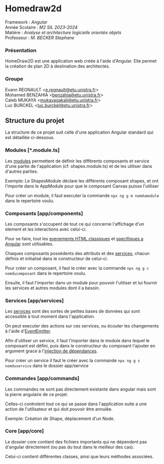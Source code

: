 # Homedraw2d
Framework : *Angular*  
Année Scolaire : *M2 SIL 2023-2024*  
Matière : *Analyse et architecture logicielle orientée objets*  
Professeur : *M. BECKER Stephane*  

### Présentation
HomeDraw2D est une application web créée à l'aide d'Angular. Elle permet la création de plan 2D à destination des architectes.


### Groupe
Evann REGNAULT <<e.regnault@etu.unistra.fr>>  \
Mohamed BENZAHIA <<benzahia@etu.unistra.fr>> \
Caleb MUKAYA <<mukayagakali@etu.unistra.fr>> \
Luc BURCKEL <<luc.burckel@etu.unistra.fr>>

## Structure du projet

La structure de ce projet suit celle d'une application Angular standard qui est détaillée ci-dessous.

### Modules [*.module.ts]

Les [modules](https://angular.io/guide/architecture-modules) permettent de définir les différents composants et service d'une partie de l'application (cf: shapes.module.ts) et de les utiliser dans d'autres parties.

Exemple: Le ShapesModule déclare les différents composant shapes, et ont l'importe dans le AppModule pour que le composant Canvas puisse l'utiliser

Pour créer un module, il faut executer la commande `npx ng g m nomdumodule` dans le repertoire voulu.


### Composants [app/components]
Les composants s'occupent de tout ce qui concerne l'affichage d'un element et les interactions avec celui-ci.

Pour se faire, tout les [evenements HTML classiques](https://developer.mozilla.org/fr/docs/Web/Events) et [specifiques a Angular](https://angular.io/guide/event-binding) sont utilisables.

Chaques composants possédents des attributs et des [services](https://angular.io/guide/architecture-services), chacun définis et initialisé dans le constructeur de celui-ci.

Pour créer un composant, il faut le créer avec la commande  `npx ng g c nomducomposant` dans le repertoire voulu.

Ensuite, il faut l'importer dans un module pour pouvoir l'utiliser et lui fournir les services et autres modules dont il a besoin.


### Services [app/services]
Les [services](https://angular.io/guide/architecture-services) sont des sortes de petites bases de données qui sont accessible à tout moment dans l'application.

On peut executer des actions sur ces services, ou écouter les changements à l'aide d'[EventEmitter](https://angular.io/api/core/EventEmitter).

Afin d'utiliser un service, il faut l'importer dans le module dans lequel le composant est défini, puis dans le constructeur du composant l'ajouter en argument grace a l'[injection de dépendances](https://angular.io/guide/dependency-injection).

Pour créer un service il faut le créer avec la commande `npx ng g s nomduservice` dans le dossier app/service

### Commandes [app/commands]
Les commandes ne sont pas directement existante dans angular mais sont la pierre angulaire de ce projet.

Celles-ci controlent tout ce qui se passe dans l'application suite a une action de l'utilisateur et qui doit pouvoir être annulée.

Exemple: Création de Shape, déplacement d'un Node.

### Core [app/core]
Le dossier core contient des fichiers importants qui ne dépendent pas d'angular directement (ou pas du tout dans le meilleur des cas).

Celui-ci contient différentes classes, ainsi que leurs méthodes associées.
